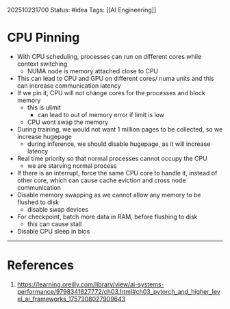 202510231700
Status: #idea
Tags: [[AI Engineering]]

# CPU Pinning
 - With CPU scheduling, processes can run on different cores while context switching
	 - NUMA node is memory attached close to CPU
 - This can lead to CPU and GPU on different cores/ numa units and this can increase communication latency
 - If we pin it, CPU will not change cores for the processes and block memory
	 - this is ulimit
		 - can lead to out of memory error if limit is low
	 - CPU wont swap the memory
 - During training, we would not want 1 million pages to be collected, so we increase hugepage
	 - during inference, we should disable hugepage, as it will increase latency
 - Real time priority so that normal processes cannot occupy the CPU
	 - we are starving normal process
 - If there is an interrupt, force the same CPU core to handle it, instead of other core, which can cause cache eviction and cross node communication
 - Disable memory swapping as we cannot allow any memory to be flushed to disk
	 - disable swap devices
 - For checkpoint, batch more data in RAM, before flushing to disk
	 - this can cause stall
 - Disable CPU sleep in bios



---
# References

1. https://learning.oreilly.com/library/view/ai-systems-performance/9798341627772/ch03.html#ch03_pytorch_and_higher_level_ai_frameworks_1757308027909643